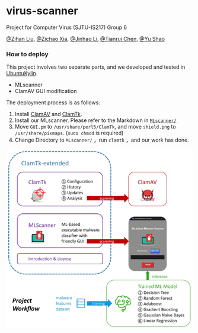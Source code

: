 # virus-scanner

Project for Computer Virus (SJTU-IS217) Group 6

[@Zihan Liu](https://github.com/zhliuworks), [@Zichao Xia](https://github.com/hxzd5568), [@Jinhao Li](https://github.com/ljh2000), [@Tianrui Chen](https://github.com/ctr-226), [@Yu Shao](https://github.com/Chinashaoyu)

### How to deploy

This project involves two separate parts, and we developed and tested in [UbuntuKylin](https://www.ubuntukylin.com/).

* MLscanner
* ClamAV GUI modification

The deployment process is as follows:

1. Install [ClamAV](https://www.clamav.net/documents/installing-clamav-on-unix-linux-macos-from-source) and [ClamTk](https://github.com/dave-theunsub/clamtk).
2. Install our MLscanner. Please refer to the Markdown in [`MLscanner/`](https://github.com/zhliuworks/virus-scanner/tree/main/MLscanner)
3. Move `GUI.pm` to `/usr/share/perl5/ClamTk`, and move `shield.png` to `/usr/share/pixmaps`. (`sudo chmod` is required)
4. Change Directory to `MLscanner/` ，run `clamtk` ，and our work has done.

<img src="https://github.com/zhliuworks/virus-scanner/blob/main/diagram.jpg" alt="diagram"/>